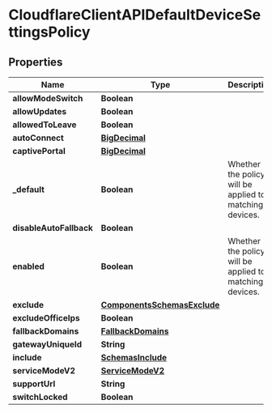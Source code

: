 # CloudflareClientAPIDefaultDeviceSettingsPolicy

## Properties
Name | Type | Description | Notes
------------ | ------------- | ------------- | -------------
**allowModeSwitch** | **Boolean** |  |  [optional]
**allowUpdates** | **Boolean** |  |  [optional]
**allowedToLeave** | **Boolean** |  |  [optional]
**autoConnect** | [**BigDecimal**](BigDecimal.md) |  |  [optional]
**captivePortal** | [**BigDecimal**](BigDecimal.md) |  |  [optional]
**_default** | **Boolean** | Whether the policy will be applied to matching devices. |  [optional]
**disableAutoFallback** | **Boolean** |  |  [optional]
**enabled** | **Boolean** | Whether the policy will be applied to matching devices. |  [optional]
**exclude** | [**ComponentsSchemasExclude**](ComponentsSchemasExclude.md) |  |  [optional]
**excludeOfficeIps** | **Boolean** |  |  [optional]
**fallbackDomains** | [**FallbackDomains**](FallbackDomains.md) |  |  [optional]
**gatewayUniqueId** | **String** |  |  [optional]
**include** | [**SchemasInclude**](SchemasInclude.md) |  |  [optional]
**serviceModeV2** | [**ServiceModeV2**](ServiceModeV2.md) |  |  [optional]
**supportUrl** | **String** |  |  [optional]
**switchLocked** | **Boolean** |  |  [optional]
